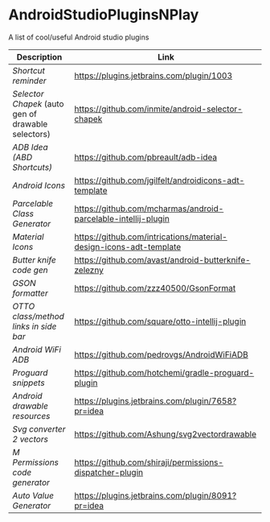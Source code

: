 # AndroidStudioPluginsNPlay
A list of cool/useful Android studio plugins

| Description | Link |
| --- | --- |
| *Shortcut reminder* | https://plugins.jetbrains.com/plugin/1003 | 
| *Selector Chapek* (auto gen of drawable selectors) | https://github.com/inmite/android-selector-chapek | 
| *ADB Idea (ABD Shortcuts)* | https://github.com/pbreault/adb-idea | 
| *Android Icons* | https://github.com/jgilfelt/androidicons-adt-template | 
| *Parcelable Class Generator* | https://github.com/mcharmas/android-parcelable-intellij-plugin | 
| *Material Icons* | https://github.com/intrications/material-design-icons-adt-template | 
| *Butter knife code gen* | https://github.com/avast/android-butterknife-zelezny | 
| *GSON formatter* | https://github.com/zzz40500/GsonFormat | 
| *OTTO class/method links in side bar* | https://github.com/square/otto-intellij-plugin | 
| *Android WiFi ADB* | https://github.com/pedrovgs/AndroidWiFiADB  
| *Proguard snippets* | https://github.com/hotchemi/gradle-proguard-plugin |  
| *Android drawable resources* | https://plugins.jetbrains.com/plugin/7658?pr=idea | 
| *Svg converter 2 vectors* | https://github.com/Ashung/svg2vectordrawable | 
| *M Permissions code generator* | https://github.com/shiraji/permissions-dispatcher-plugin | 
| *Auto Value Generator* | https://plugins.jetbrains.com/plugin/8091?pr=idea | 

